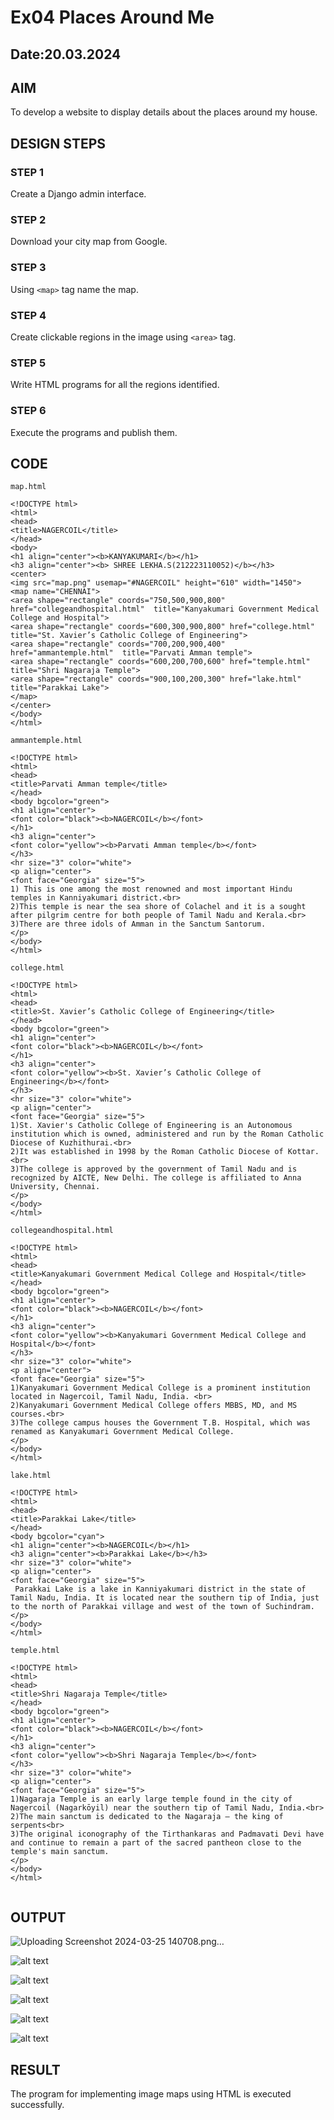 # Ex04 Places Around Me
## Date:20.03.2024

## AIM
To develop a website to display details about the places around my house.

## DESIGN STEPS

### STEP 1
Create a Django admin interface.

### STEP 2
Download your city map from Google.

### STEP 3
Using ```<map>``` tag name the map.

### STEP 4
Create clickable regions in the image using ```<area>``` tag.

### STEP 5
Write HTML programs for all the regions identified.

### STEP 6
Execute the programs and publish them.

## CODE
```
map.html

<!DOCTYPE html>
<html>
<head>
<title>NAGERCOIL</title>
</head>
<body>
<h1 align="center"><b>KANYAKUMARI</b></h1>
<h3 align="center"><b> SHREE LEKHA.S(212223110052)</b></h3>
<center>
<img src="map.png" usemap="#NAGERCOIL" height="610" width="1450">
<map name="CHENNAI">
<area shape="rectangle" coords="750,500,900,800" href="collegeandhospital.html"  title="Kanyakumari Government Medical College and Hospital">
<area shape="rectangle" coords="600,300,900,800" href="college.html"  title="St. Xavier’s Catholic College of Engineering">
<area shape="rectangle" coords="700,200,900,400" href="ammantemple.html"  title="Parvati Amman temple">
<area shape="rectangle" coords="600,200,700,600" href="temple.html"  title="Shri Nagaraja Temple">
<area shape="rectangle" coords="900,100,200,300" href="lake.html"  title="Parakkai Lake">
</map>
</center>
</body>
</html>

```
```
ammantemple.html

<!DOCTYPE html>
<html>
<head>
<title>Parvati Amman temple</title>
</head>
<body bgcolor="green">
<h1 align="center">
<font color="black"><b>NAGERCOIL</b></font>
</h1>
<h3 align="center">
<font color="yellow"><b>Parvati Amman temple</b></font>
</h3>
<hr size="3" color="white">
<p align="center">
<font face="Georgia" size="5">
1) This is one among the most renowned and most important Hindu temples in Kanniyakumari district.<br>
2)This temple is near the sea shore of Colachel and it is a sought after pilgrim centre for both people of Tamil Nadu and Kerala.<br>
3)There are three idols of Amman in the Sanctum Santorum.
</p>
</body>
</html>

```
```
college.html

<!DOCTYPE html>
<html>
<head>
<title>St. Xavier’s Catholic College of Engineering</title>
</head>
<body bgcolor="green">
<h1 align="center">
<font color="black"><b>NAGERCOIL</b></font>
</h1>
<h3 align="center">
<font color="yellow"><b>St. Xavier’s Catholic College of Engineering</b></font>
</h3>
<hr size="3" color="white">
<p align="center">
<font face="Georgia" size="5">
1)St. Xavier's Catholic College of Engineering is an Autonomous institution which is owned, administered and run by the Roman Catholic Diocese of Kuzhithurai.<br>
2)It was established in 1998 by the Roman Catholic Diocese of Kottar.<br>
3)The college is approved by the government of Tamil Nadu and is recognized by AICTE, New Delhi. The college is affiliated to Anna University, Chennai.
</p>
</body>
</html>

```
```
collegeandhospital.html

<!DOCTYPE html>
<html>
<head>
<title>Kanyakumari Government Medical College and Hospital</title>
</head>
<body bgcolor="green">
<h1 align="center">
<font color="black"><b>NAGERCOIL</b></font>
</h1>
<h3 align="center">
<font color="yellow"><b>Kanyakumari Government Medical College and Hospital</b></font>
</h3>
<hr size="3" color="white">
<p align="center">
<font face="Georgia" size="5">
1)Kanyakumari Government Medical College is a prominent institution located in Nagercoil, Tamil Nadu, India. <br>
2)Kanyakumari Government Medical College offers MBBS, MD, and MS courses.<br>
3)The college campus houses the Government T.B. Hospital, which was renamed as Kanyakumari Government Medical College.
</p>
</body>
</html>

```

```
lake.html

<!DOCTYPE html>
<html>
<head>
<title>Parakkai Lake</title>
</head>
<body bgcolor="cyan">
<h1 align="center"><b>NAGERCOIL</b></h1>
<h3 align="center"><b>Parakkai Lake</b></h3>
<hr size="3" color="white">
<p align="center">
<font face="Georgia" size="5">
 Parakkai Lake is a lake in Kanniyakumari district in the state of Tamil Nadu, India. It is located near the southern tip of India, just to the north of Parakkai village and west of the town of Suchindram.
</p>
</body>
</html>

```

```
temple.html

<!DOCTYPE html>
<html>
<head>
<title>Shri Nagaraja Temple</title>
</head>
<body bgcolor="green">
<h1 align="center">
<font color="black"><b>NAGERCOIL</b></font>
</h1>
<h3 align="center">
<font color="yellow"><b>Shri Nagaraja Temple</b></font>
</h3>
<hr size="3" color="white">
<p align="center">
<font face="Georgia" size="5">
1)Nagaraja Temple is an early large temple found in the city of Nagercoil (Nagarkōyil) near the southern tip of Tamil Nadu, India.<br>
2)The main sanctum is dedicated to the Nagaraja – the king of serpents<br>
3)The original iconography of the Tirthankaras and Padmavati Devi have and continue to remain a part of the sacred pantheon close to the temple's main sanctum.
</p>
</body>
</html>


```
## OUTPUT

![Uploading Screenshot 2024-03-25 140708.png…]()

![alt text](shree/mapapp/static/ammantemple.png)

![alt text](shree/mapapp/static/college.png)

![alt text](shree/mapapp/static/collegeandhospital.png)

![alt text](shree/mapapp/static/lake.png)

![alt text](shree/mapapp/static/temple.png)


## RESULT
The program for implementing image maps using HTML is executed successfully.
